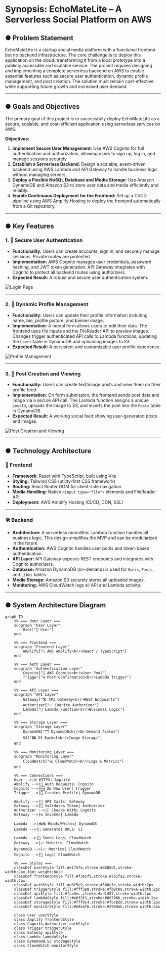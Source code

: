 # Synopsis: EchoMateLite – A Serverless Social Platform on AWS

## ● Problem Statement

EchoMateLite is a startup social media platform with a functional frontend but no backend infrastructure. The core challenge is to deploy this application on the cloud, transforming it from a local prototype into a publicly accessible and scalable service. The project requires designing and implementing a complete serverless backend on AWS to enable essential features such as secure user authentication, dynamic profile management, and post creation. The solution must remain cost-effective while supporting future growth and increased user demand.

---

## ● Goals and Objectives

The primary goal of this project is to successfully deploy EchoMateLite as a secure, scalable, and cost-efficient application using serverless services on AWS.

**Objectives:**
1. **Implement Secure User Management:** Use AWS Cognito for full authentication and authorization, allowing users to sign up, log in, and manage sessions securely.
2. **Establish a Serverless Backend:** Design a scalable, event-driven backend using AWS Lambda and API Gateway to handle business logic without managing servers.
3. **Deploy a Flexible NoSQL Database and Media Storage:** Use Amazon DynamoDB and Amazon S3 to store user data and media efficiently and reliably.
4. **Enable Continuous Deployment for the Frontend:** Set up a CI/CD pipeline using AWS Amplify Hosting to deploy the frontend automatically from a Git repository.

---

## ● Key Features

### 1. 🔐 Secure User Authentication
- **Functionality:** Users can create accounts, sign in, and securely manage sessions. Private routes are protected.
- **Implementation:** AWS Cognito manages user credentials, password hashing, and JWT token generation. API Gateway integrates with Cognito to protect all backend routes using authorizers.
- **Expected Result:** A robust and secure user authentication system.
  
![Login Page](../pictures/1.png)

---

### 2. 👤 Dynamic Profile Management
- **Functionality:** Users can update their profile information including name, bio, profile picture, and banner image.
- **Implementation:** A modal form allows users to edit their data. The frontend uses file inputs and the FileReader API to preview images. Changes trigger authenticated API calls to Lambda functions, updating the `Users` table in DynamoDB and uploading images to S3.
- **Expected Result:** A persistent and customizable user profile experience.

![Profile Management](../pictures/2.png)

---

### 3. 📝 Post Creation and Viewing
- **Functionality:** Users can create text/image posts and view them on their profile feed.
- **Implementation:** On form submission, the frontend sends post data and image via a secure API call. The Lambda function assigns a unique `postId`, uploads the image to S3, and inserts the post into the `Posts` table in DynamoDB.
- **Expected Result:** A working social feed showing user-generated posts and images.

![Post Creation and Viewing](../pictures/3.png)

---

## ● Technology Architecture

### 🧩 Frontend
- **Framework:** React with TypeScript, built using Vite
- **Styling:** Tailwind CSS (utility-first CSS framework)
- **Routing:** React Router DOM for client-side navigation
- **Media Handling:** Native `<input type="file">` elements and FileReader API
- **Deployment:** AWS Amplify Hosting (CI/CD, CDN, SSL)

---

### 🛠️ Backend
- **Architecture:** A serverless monolithic Lambda function handles all business logic. This design simplifies the MVP and can be modularized in the future.
- **Authentication:** AWS Cognito handles user pools and token-based authentication.
- **API Layer:** API Gateway exposes REST endpoints and integrates with Cognito authorizers.
- **Database:** Amazon DynamoDB (on-demand) is used for `Users`, `Posts`, and `Likes` tables.
- **Media Storage:** Amazon S3 securely stores all uploaded images.
- **Monitoring:** AWS CloudWatch logs all API and Lambda activity.

---

## ● System Architecture Diagram

```mermaid
graph TD
    %% === User Layer ===
    subgraph "User Layer"
        User["👤 User"]
    end

    %% === Frontend ===
    subgraph "Frontend Layer"
        Amplify["🚀 AWS Amplify<br/>React / TypeScript"]
    end

    %% === Auth Layer ===
    subgraph "Authentication Layer"
        Cognito["🔐 AWS Cognito<br/>User Pool"]
        Trigger["⚙️ Post-Confirmation<br/>Lambda Trigger"]
    end

    %% === API Layer ===
    subgraph "API Layer"
        Gateway["🛠️ API Gateway<br/>REST Endpoints"]
        Authorizer["✅ Cognito Authorizer"]
        Lambda["🧠 Lambda Function<br/>Business Logic"]
    end

    %% === Storage Layer ===
    subgraph "Storage Layer"
        DynamoDB["🗂️ DynamoDB<br/>On-Demand Tables"]
        S3["🖼️ S3 Bucket<br/>Image Storage"]
    end

    %% === Monitoring Layer ===
    subgraph "Monitoring Layer"
        CloudWatch["📊 CloudWatch<br/>Logs & Metrics"]
    end

    %% === Connections ===
    User -->|🌐 HTTPS| Amplify
    Amplify -->|🔐 Auth Requests| Cognito
    Cognito -->|🆕 On New User| Trigger
    Trigger -->|👤 Creates Profile| DynamoDB

    Amplify -->|📡 API Calls| Gateway
    Gateway -->|🔎 Validates Token| Authorizer
    Authorizer -->|🧾 Checks With| Cognito
    Gateway -->|⚙️ Invokes| Lambda

    Lambda -->|📥📤 Reads/Writes| DynamoDB
    Lambda -->|🔗 Generates URLs| S3

    Lambda -->|📝 Sends Logs| CloudWatch
    Gateway -->|📈 Metrics| CloudWatch
    DynamoDB -->|📈 Metrics| CloudWatch
    Cognito -->|📝 Logs| CloudWatch

    %% === Styles ===
    classDef userStyle fill:#e1f5fe,stroke:#0288d1,stroke-width:2px,font-weight:bold
    classDef frontendStyle fill:#f3e5f5,stroke:#7b1fa2,stroke-width:2px
    classDef authStyle fill:#e8f5e9,stroke:#388e3c,stroke-width:2px
    classDef triggerStyle fill:#fff3e0,stroke:#fb8c00,stroke-width:2px
    classDef apiStyle fill:#fce4ec,stroke:#ad1457,stroke-width:2px
    classDef lambdaStyle fill:#e0f2f1,stroke:#00796b,stroke-width:2px
    classDef storageStyle fill:#fff9c4,stroke:#fbc02d,stroke-width:2px
    classDef monitorStyle fill:#e8eaf6,stroke:#3949ab,stroke-width:2px

    class User userStyle
    class Amplify frontendStyle
    class Cognito,Authorizer authStyle
    class Trigger triggerStyle
    class Gateway apiStyle
    class Lambda lambdaStyle
    class DynamoDB,S3 storageStyle
    class CloudWatch monitorStyle

```
